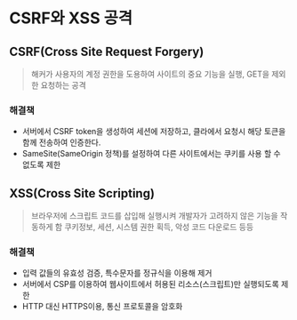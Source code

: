 # CSRF와 XSS 공격

## CSRF(Cross Site Request Forgery)

> 해커가 사용자의 계정 권한을 도용하여 사이트의 중요 기능을 실행, GET을 제외한 요청하는 공격

### 해결책

- 서버에서 CSRF token을 생성하여 세션에 저장하고, 클라에서 요청시 해당 토큰을 함께 전송하여 인증한다.
- SameSite(SameOrigin 정책)를 설정하여 다른 사이트에서는 쿠키를 사용 할 수 없도록 제한

## XSS(Cross Site Scripting)

> 브라우저에 스크립트 코드를 삽입해 실행시켜 개발자가 고려하지 않은 기능을 작동하게 함
> 쿠키정보, 세션, 시스템 권한 획득, 악성 코드 다운로드 등등

### 해결책

- 입력 값들의 유효성 검증, 특수문자를 정규식을 이용해 제거
- 서버에서 CSP를 이용하여 웹사이트에서 허용된 리소스(스크립트)만 실행되도록 제한
- HTTP 대신 HTTPS이용, 통신 프로토콜을 암호화
